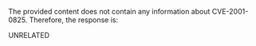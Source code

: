 The provided content does not contain any information about CVE-2001-0825. Therefore, the response is:

UNRELATED